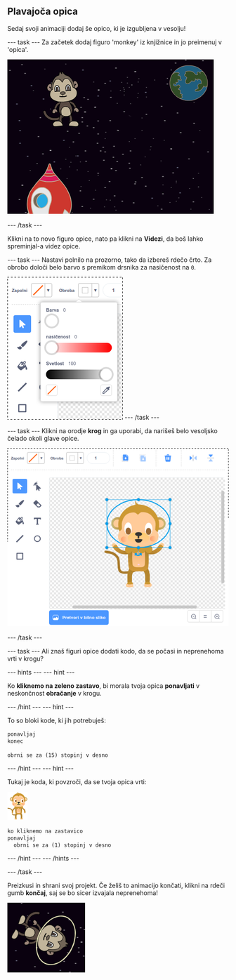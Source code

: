 ## Plavajoča opica

Sedaj svoji animaciji dodaj še opico, ki je izgubljena v vesolju!

\--- task \--- Za začetek dodaj figuro 'monkey' iz knjižnice in jo preimenuj v 'opica'.

![Dodajanje figure opice](images/space-monkey-sprite.png)

\--- /task \---

Klikni na to novo figuro opice, nato pa klikni na **Videzi**, da boš lahko spreminjal-a videz opice.

\--- task \--- Nastavi polnilo na prozorno, tako da izbereš rdečo črto. Za obrobo določi belo barvo s premikom drsnika za nasičenost na `0`.

![Ustvari belo barvo](images/make-white.png) \--- /task \---

\--- task \--- Klikni na orodje **krog** in ga uporabi, da narišeš belo vesoljsko čelado okoli glave opice.

![Vesoljska čelada opice](images/space-monkey-edit.png)

\--- /task \---

\--- task \--- Ali znaš figuri opice dodati kodo, da se počasi in neprenehoma vrti v krogu?

\--- hints \--- \--- hint \---

Ko **kliknemo na zeleno zastavo**, bi morala tvoja opica **ponavljati** v neskončnost **obračanje** v krogu.

\--- /hint \--- \--- hint \---

To so bloki kode, ki jih potrebuješ:

```blocks3
ponavljaj
konec

obrni se za (15) stopinj v desno
```

\--- /hint \--- \--- hint \---

Tukaj je koda, ki povzroči, da se tvoja opica vrti:

![Figura opice](images/sprite-monkey.png)

```blocks3
ko kliknemo na zastavico
ponavljaj
  obrni se za (1) stopinj v desno
```

\--- /hint \--- \--- /hints \---

\--- /task \---

Preizkusi in shrani svoj projekt. Če želiš to animacijo končati, klikni na rdeči gumb **končaj**, saj se bo sicer izvajala neprenehoma!

![Preizkus vrteče se opice](images/space-spin-test.png)